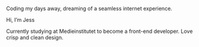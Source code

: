 Coding my days away, dreaming of a seamless internet experience.

Hi, I’m Jess

Currently studying at Medieinstitutet to become a front-end developer.
Love crisp and clean design.

<!---
jess-works/jess-works is a ✨ special ✨ repository because its `README.md` (this file) appears on your GitHub profile.
You can click the Preview link to take a look at your changes.
--->
